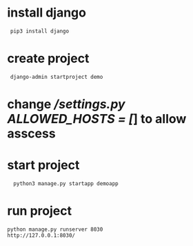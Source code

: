 # install django
```
 pip3 install django
```

# create project
```
 django-admin startproject demo
 ```

# change */settings.py  ALLOWED_HOSTS = [*] to allow asscess

# start project
```
  python3 manage.py startapp demoapp
```

# run project
```
python manage.py runserver 8030
http://127.0.0.1:8030/
```
